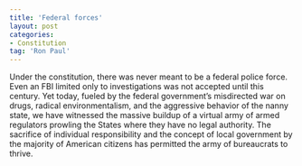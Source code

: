 ```yaml
---
title: 'Federal forces'
layout: post
categories:
- Constitution
tag: 'Ron Paul'
---
```


Under the constitution, there was never meant to be a federal police force. Even an FBI limited only to investigations was not accepted until this century. Yet today, fueled by the federal government’s misdirected war on drugs, radical environmentalism, and the aggressive behavior of the nanny state, we have witnessed the massive buildup of a virtual army of armed regulators prowling the States where they have no legal authority. The sacrifice of individual responsibility and the concept of local government by the majority of American citizens has permitted the army of bureaucrats to thrive.